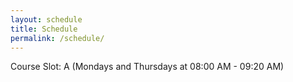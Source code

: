 ```yaml
---
layout: schedule
title: Schedule
permalink: /schedule/
---
```

Course Slot: A (Mondays and Thursdays at 08:00 AM - 09:20 AM)